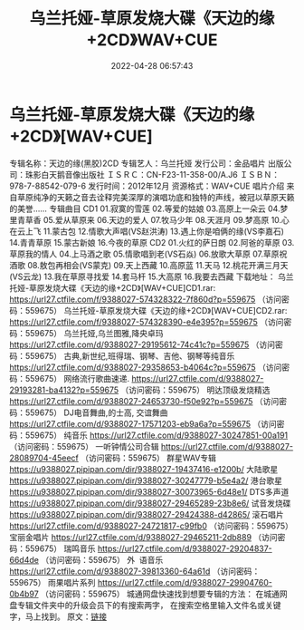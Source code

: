 ﻿---
title: 乌兰托娅-草原发烧大碟《天边的缘+2CD》WAV+CUE
date: 2022-04-28 06:57:43
categories: WAV车载音乐、镜像
tags: 国语流行
---
# 乌兰托娅-草原发烧大碟《天边的缘+2CD》[WAV+CUE]

专辑名称：天边的缘(黑胶)2CD
专辑艺人：乌兰托娅
发行公司：金品唱片
出版公司：珠影白天鹅音像出版社
ＩＳＲＣ：CN-F23-11-358-00/A.J6
ＩＳＢＮ：978-7-88542-079-6
发行时间：2012年12月
资源格式：WAV+CUE
唱片介绍
来自草原纯净的天籁之音去诠释完美深厚的演唱功底和独特的声线，被冠以草原天籁的美誉……
专辑曲目
CD1
01.寂寞的雪莲
02.等爱的姑娘
03.高原上一朵云
04.梦里青草香
05.爱从草原来
06.天边的爱人
07.牧马少年
08.天涯月
09.梦高原
10.心在云上飞
11.蒙古包
12.情歌大声唱(VS赵洪涛)
13.遇上你是咱俩的缘(VS李嘉石)
14.青青草原
15.蒙古新娘
16.今夜的草原
CD2
01.火红的萨日朗
02.阿爸的草原
03.草原我的情人
04.上马酒之歌
05.情歌唱到老(VS石焱)
06.放歌大草原
07.草原祝酒歌
08.敖包再相会(VS蒙克)
09.天上西藏
10.高原蓝
11.天马
12.桃花开满三月天(VS云龙)
13.我在草原寻找爱
14.套马杆
15.大高原
16.我要去西藏
下载地址：
乌兰托娅-草原发烧大碟《天边的缘+2CD》[WAV+CUE]CD1.rar: https://url27.ctfile.com/f/9388027-574328322-7f860d?p=559675
（访问密码：559675）
乌兰托娅-草原发烧大碟《天边的缘+2CD》[WAV+CUE]CD2.rar: https://url27.ctfile.com/f/9388027-574328390-e4e395?p=559675
（访问密码：559675）
乌兰托娅,乌兰图雅,降央卓玛
https://url27.ctfile.com/d/9388027-29195612-74c41c?p=559675
（访问密码：559675）
古典,新世纪,班得瑞、钢琴、吉他、钢琴等纯音乐
https://url27.ctfile.com/d/9388027-29358653-b4064c?p=559675
（访问密码：559675）
网络流行歌曲速递.
https://url27.ctfile.com/d/9388027-29193281-ba4132?p=559675
（访问密码：559675）
明达顶级发烧精选
https://url27.ctfile.com/d/9388027-24653730-f50e92?p=559675
（访问密码：559675）
DJ电音舞曲,的士高,
交谊舞曲
https://url27.ctfile.com/d/9388027-17571203-eb9a6a?p=559675
（访问密码：559675）
纯音乐
https://url27.ctfile.com/d/9388027-30247851-00a191
（访问密码：559675）
一听钟情公司合辑
https://url27.ctfile.com/d/9388027-28089704-45eecf
（访问密码：559675）
群星WAV专辑
https://u9388027.pipipan.com/dir/9388027-19437416-e1200b/
大陆歌星
https://u9388027.pipipan.com/dir/9388027-30247779-b5e4a2/
港台歌星
https://u9388027.pipipan.com/dir/9388027-30073965-6d48e1/
DTS多声道
https://u9388027.pipipan.com/dir/9388027-29465289-23b8e6/
试音发烧碟
https://u9388027.pipipan.com/dir/9388027-29424388-d42865/
滚石唱片
https://url27.ctfile.com/d/9388027-24721817-c99fb0
（访问密码：559675）
宝丽金唱片
https://url27.ctfile.com/d/9388027-29465211-2db889
（访问密码：559675）
瑞鸣音乐
https://url27.ctfile.com/d/9388027-29204837-66d4de
（访问密码：559675）
外  语音乐
https://url27.ctfile.com/d/9388027-39813360-64a61d
（访问密码：559675）
雨果唱片系列
https://url27.ctfile.com/d/9388027-29904760-0b4b97
（访问密码：559675）
城通网盘快速找到想要专辑的方法：
在城通网盘专辑文件夹中的升级会员下的有搜索两字，
在搜索空格里输入文件名或关键字，马上找到。
原文：[链接](https://blog.sina.com.cn/s/blog_1647c7e7601030wwn.html)
